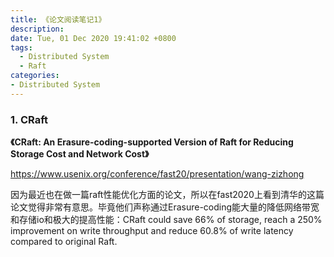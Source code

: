 ```yaml
---
title: 《论文阅读笔记1》
description:  
date: Tue, 01 Dec 2020 19:41:02 +0800
tags:
  - Distributed System
  - Raft
categories:
- Distributed System
---
```


### 1. CRaft

**《CRaft: An Erasure-coding-supported Version of Raft for Reducing Storage Cost and Network Cost》**

https://www.usenix.org/conference/fast20/presentation/wang-zizhong

​	因为最近也在做一篇raft性能优化方面的论文，所以在fast2020上看到清华的这篇论文觉得非常有意思。毕竟他们声称通过Erasure-coding能大量的降低网络带宽和存储io和极大的提高性能：CRaft could save 66% of storage, reach a 250% improvement on write throughput and reduce 60.8% of write latency compared to original Raft.



